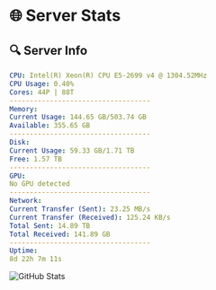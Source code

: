 # 🌐 Server Stats
## 🔍 Server Info
```yaml
CPU: Intel(R) Xeon(R) CPU E5-2699 v4 @ 1304.52MHz
CPU Usage: 0.40%
Cores: 44P | 88T
-----------------------------------
Memory:
Current Usage: 144.65 GB/503.74 GB
Available: 355.65 GB
-----------------------------------
Disk:
Current Usage: 59.33 GB/1.71 TB
Free: 1.57 TB
-----------------------------------
GPU:
No GPU detected
-----------------------------------
Network:
Current Transfer (Sent): 23.25 MB/s
Current Transfer (Received): 125.24 KB/s
Total Sent: 14.89 TB
Total Received: 141.89 GB
-----------------------------------
Uptime:
8d 22h 7m 11s
```
![GitHub Stats](https://img.shields.io/badge/Updated-2025-03-16_19:30:00-blue)